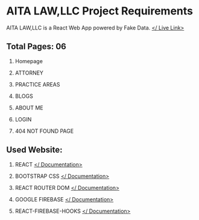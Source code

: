 
# AITA LAW,LLC Project Requirements

AITA LAW,LLC is a React Web App powered by Fake Data. [</ Live Link>]()

## Total Pages: 06

1.  Homepage
    
2.  ATTORNEY
    
3.  PRACTICE AREAS
    
4.  BLOGS
    
5.  ABOUT ME
    
6. LOGIN

7. 404 NOT FOUND PAGE

## Used Website:

1.  REACT [</ Documentation>](https://reactjs.org/docs/getting-started.html)
    
2.  BOOTSTRAP CSS [</ Documentation>](https://getbootstrap.com/docs/5.0/getting-started/introduction/)
    
3.  REACT ROUTER DOM [</ Documentation>](https://reactrouter.com/docs/en/v6/getting-started/overview)

4. GOOGLE FIREBASE [</ Documentation>](https://firebase.google.com/)

5. REACT-FIREBASE-HOOKS [</ Documentation>](https://github.com/CSFrequency/react-firebase-hooks)